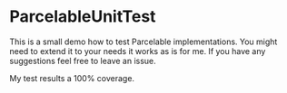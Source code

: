 # ParcelableUnitTest
This is a small demo how to test Parcelable implementations. You might need to extend it to your
needs it works as is for me. If you have any suggestions feel free to leave an issue.

My test results a 100% coverage.